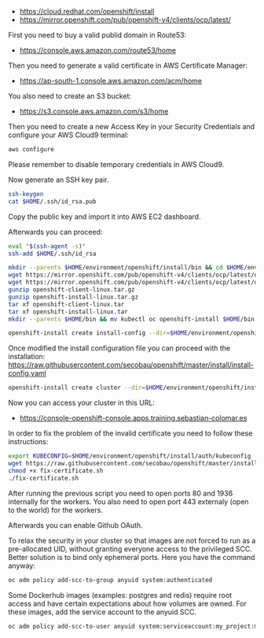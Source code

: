 * https://cloud.redhat.com/openshift/install
* https://mirror.openshift.com/pub/openshift-v4/clients/ocp/latest/

First you need to buy a valid publid domain in Route53:
* https://console.aws.amazon.com/route53/home

Then you need to generate a valid certificate in AWS Certificate Manager:
* https://ap-south-1.console.aws.amazon.com/acm/home

You also need to create an S3 bucket:
* https://s3.console.aws.amazon.com/s3/home

Then you need to create a new Access Key in your Security Credentials and configure your AWS Cloud9 terminal:
```bash
aws configure
```
Please remember to disable temporary credentials in AWS Cloud9.

Now generate an SSH key pair.
```bash
ssh-keygen
cat $HOME/.ssh/id_rsa.pub
```

Copy the public key and import it into AWS EC2 dashboard.

Afterwards you can proceed:
```bash
eval "$(ssh-agent -s)"
ssh-add $HOME/.ssh/id_rsa

mkdir --parents $HOME/environment/openshift/install/bin && cd $HOME/environment/openshift/install/bin
wget https://mirror.openshift.com/pub/openshift-v4/clients/ocp/latest/openshift-client-linux.tar.gz
wget https://mirror.openshift.com/pub/openshift-v4/clients/ocp/latest/openshift-install-linux.tar.gz
gunzip openshift-client-linux.tar.gz
gunzip openshift-install-linux.tar.gz
tar xf openshift-client-linux.tar
tar xf openshift-install-linux.tar
mkdir --parents $HOME/bin && mv kubectl oc openshift-install $HOME/bin

openshift-install create install-config --dir=$HOME/environment/openshift/install

```

Once modified the install configuration file you can proceed with the installation:
https://raw.githubusercontent.com/secobau/openshift/master/install/install-config.yaml

```bash
openshift-install create cluster --dir=$HOME/environment/openshift/install --log-level=debug
```

Now you can access your cluster in this URL:
* https://console-openshift-console.apps.training.sebastian-colomar.es

In order to fix the problem of the invalid certificate you need to follow these instructions:

```bash
export KUBECONFIG=$HOME/environment/openshift/install/auth/kubeconfig
wget https://raw.githubusercontent.com/secobau/openshift/master/install/fix-certificate.sh
chmod +x fix-certificate.sh
./fix-certificate.sh
```

After running the previous script you need to open ports 80 and 1936 internally for the workers.
You also need to open port 443 externaly (open to the world) for the workers.

Afterwards you can enable Github OAuth.

To relax the security in your cluster so that images are not forced to run as a pre-allocated UID, without granting everyone access to the privileged SCC. Better solution is to bind only ephemeral ports. Here you have the command anyway:
```bash
oc adm policy add-scc-to-group anyuid system:authenticated
```

Some Dockerhub images (examples: postgres and redis) require root access and have certain expectations about how volumes are owned. For these images, add the service account to the anyuid SCC.
```bash
oc adm policy add-scc-to-user anyuid system:serviceaccount:my_project:my_svc_account
```

